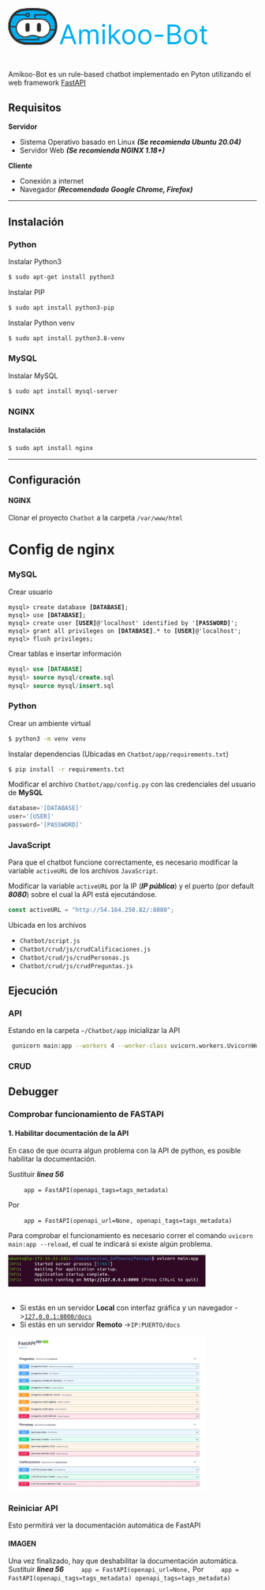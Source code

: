 
<img src="/img/Logo-header.svg" alt="drawing" width="100"/>
<img src="/img/Logo-text.png" alt="drawing" width="300"/>

<br></br>
Amikoo-Bot es un rule-based chatbot implementado en Pyton utilizando el web framework [FastAPI][1]

## Requisitos
**Servidor**
- Sistema Operativo basado en Linux ***(Se recomienda Ubuntu 20.04)***
- Servidor Web ***(Se recomienda NGINX 1.18+)***

**Cliente**
- Conexión a internet
- Navegador ***(Recomendado Google Chrome, Firefox)***

----
## Instalación
### Python
Instalar Python3
```bash
$ sudo apt-get install python3
```
Instalar PIP
``` bash
$ sudo apt install python3-pip
```
Instalar Python venv
```bash
$ sudo apt install python3.8-venv
```

### MySQL
Instalar MySQL
```bash
$ sudo apt install mysql-server
```

### NGINX
#### Instalación
```bash
$ sudo apt install nginx
```


------------------
## Configuración

#### NGINX
Clonar el proyecto `Chatbot` a la carpeta `/var/www/html`

# Config de nginx

### MySQL
Crear usuario
<pre><code>mysql> create database <b>[DATABASE]</b>;
mysql> use <b>[DATABASE]</b>;
mysql> create user <b>[USER]</b>@'localhost' identified by '<b>[PASSWORD]</b>';
mysql> grant all privileges on <b>[DATABASE]</b>.* to <b>[USER]</b>@'localhost';
mysql> flush privileges;</code></pre>
Crear tablas e insertar información
```sql
mysql> use [DATABASE]
mysql> source mysql/create.sql
mysql> source mysql/insert.sql
```

### Python
Crear un ambiente virtual
```bash
$ python3 -m venv venv
```
Instalar dependencias (Ubicadas en `Chatbot/app/requirements.txt`)
```bash
$ pip install -r requirements.txt
```
Modificar el archivo ```Chatbot/app/config.py``` con las credenciales del usuario de **MySQL**
```python
database='[DATABASE]'
user='[USER]'
password='[PASSWORD]'
 ```
### JavaScript
Para que el chatbot funcione correctamente, es necesario modificar la variable `activeURL` de los archivos `JavaScript`.

Modificar la variable `activeURL` por la IP (***IP pública***) y el puerto (por default ***8080***) sobre el cual la API está ejecutándose.

```js
const activeURL = "http://54.164.250.82/:8080";
```
Ubicada en los archivos
- `Chatbot/script.js`
- `Chatbot/crud/js/crudCalificaciones.js`
- `Chatbot/crud/js/crudPersonas.js`
- `Chatbot/crud/js/crudPreguntas.js`




## Ejecución
### API
Estando en la carpeta `~/Chatbot/app` inicializar la API
```bash
 gunicorn main:app --workers 4 --worker-class uvicorn.workers.UvicornWorker -D
```

### CRUD



## Debugger
### Comprobar funcionamiento de FASTAPI
#### 1. Habilitar documentación de la API

En caso de que ocurra algun problema con la API de python, es posible habilitar la documentación.

Sustituir ***linea 56***

&nbsp;&nbsp;&nbsp;&nbsp;&nbsp;&nbsp;&nbsp;&nbsp;`app = FastAPI(openapi_tags=tags_metadata)`

Por

&nbsp;&nbsp;&nbsp;&nbsp;&nbsp;&nbsp;&nbsp;&nbsp;`app = FastAPI(openapi_url=None, openapi_tags=tags_metadata)`

Para comprobar el funcionamiento es necesario correr el comando `uvicorn main:app --reload`, el cual te indicará si existe algún problema.

<img src="/img/uvicorn.jpeg" alt="Documentacion" width="400"/>
<br></br>

* Si estás en un servidor **Local** con interfaz gráfica y un navegador ->[``127.0.0.1:8000/docs``][2]
* Si estás en un servidor **Remoto** ->``IP:PUERTO/docs``


<img src="/img/docs.jpeg" alt="Documentacion" width="400"/>


### Reiniciar API










Esto permitirá ver la documentación automática de FastAPI
#### IMAGEN

Una vez finalizado, hay que deshabilitar la documentación automática.
Sustituir ***linea 56***
&nbsp;&nbsp;&nbsp;&nbsp;&nbsp;&nbsp;&nbsp;&nbsp;`app = FastAPI(openapi_url=None,`
Por
&nbsp;&nbsp;&nbsp;&nbsp;&nbsp;&nbsp;&nbsp;&nbsp;`app = FastAPI(openapi_tags=tags_metadata)
openapi_tags=tags_metadata)`



[1]: https://fastapi.tiangolo.com/ "FastAPI"
[2]: 127.0.0.1:8000/docs
